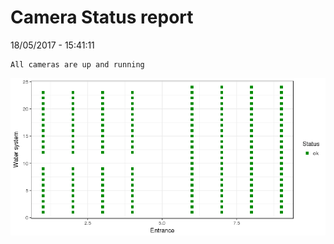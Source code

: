 Camera Status report
================
18/05/2017 - 15:41:11

    All cameras are up and running

![](camreport_files/figure-markdown_github/unnamed-chunk-2-1.png)
